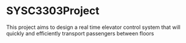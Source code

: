 # SYSC3303Project

This project aims to design a real time elevator control system that will quickly and efficiently transport passengers between floors
